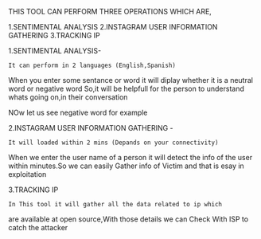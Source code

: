 THIS TOOL CAN PERFORM THREE OPERATIONS 
WHICH ARE,

1.SENTIMENTAL ANALYSIS
2.INSTAGRAM USER INFORMATION  GATHERING 
3.TRACKING IP 

1.SENTIMENTAL ANALYSIS-

	It can perform in 2 languages (English,Spanish)
When you enter some sentance or word it will diplay whether it is a
neutral word or negative word 
	So,it will be helpfull for the person to understand whats
going on,in their conversation 

NOw let us see negative word for example


2.INSTAGRAM USER INFORMATION  GATHERING -

	It will loaded within 2 mins (Depands on your connectivity)

   When we enter the user name of a person it will detect the info of 
the user within minutes.So we can easily Gather info of Victim and 
that is esay in exploitation

3.TRACKING IP 

	In This tool it will gather all the data related to ip which
are available at open source,With those details we can Check With ISP
to catch the attacker
